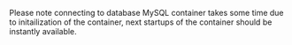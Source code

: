 Please note connecting to database MySQL container takes some time due to initailization of the container, next startups of the container
should be instantly available.
